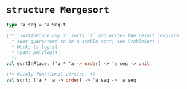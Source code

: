 # `structure Mergesort`

```sml
type 'a seq = 'a Seq.t
```

```sml
(** `sortInPlace cmp s` sorts `s` and writes the result in-place.
  * (Not guaranteed to be a stable sort; see StableSort.)
  * Work: |s|log|s|
  * Span: polylog|s|
  *)
val sortInPlace: ('a * 'a -> order) -> 'a seq -> unit
```

```sml
(** Purely functional version. *)
val sort: ('a * 'a -> order) -> 'a seq -> 'a seq
```
